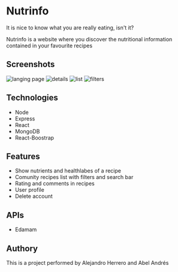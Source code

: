 # Nutrinfo
It is nice to know what you are really eating, isn't it? 

Nutrinfo is a website where you discover the nutritional information contained in your favourite recipes

## Screenshots
![langing page](https://res.cloudinary.com/abel-av/image/upload/v1616110391/nutrinfo/nutrinfo_landing_rqrta7.png)
![details](https://res.cloudinary.com/abel-av/image/upload/v1616114148/nutrinfo/nutrinfo_details5_a73n7g.png)
![list](https://res.cloudinary.com/abel-av/image/upload/v1616114243/nutrinfo/nutrinfo_list3_e7rc7l.png)
![filters](https://res.cloudinary.com/abel-av/image/upload/v1616110391/nutrinfo/nutrinfo_filters_mcao9s.png)


## Technologies
* Node
* Express
* React
* MongoDB
* React-Boostrap

## Features
* Show nutrients and healthlabes of a recipe
* Comunity recipes list with filters and search bar
* Rating and comments in recipes
* User profile
* Delete account

## APIs
* Edamam

## Authory
This is a project performed by Alejandro Herrero and Abel Andrés


